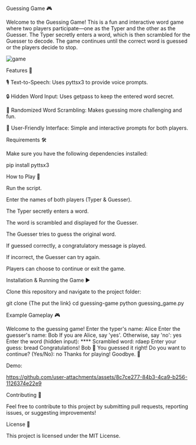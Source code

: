 Guessing Game 🎮

Welcome to the Guessing Game! This is a fun and interactive word game where two players participate—one as the Typer and the other as the Guesser. The Typer secretly enters a word, which is then scrambled for the Guesser to decode. The game continues until the correct word is guessed or the players decide to stop.

![game](https://github.com/user-attachments/assets/574dab6c-22d0-4fb6-ab36-1561278d63cc)


Features 🚀

🎙️ Text-to-Speech: Uses pyttsx3 to provide voice prompts.

🔒 Hidden Word Input: Uses getpass to keep the entered word secret.

🔀 Randomized Word Scrambling: Makes guessing more challenging and fun.

🎉 User-Friendly Interface: Simple and interactive prompts for both players.

Requirements 🛠️

Make sure you have the following dependencies installed:

pip install pyttsx3

How to Play 🎲

Run the script.

Enter the names of both players (Typer & Guesser).

The Typer secretly enters a word.

The word is scrambled and displayed for the Guesser.

The Guesser tries to guess the original word.

If guessed correctly, a congratulatory message is played.

If incorrect, the Guesser can try again.

Players can choose to continue or exit the game.

Installation & Running the Game ▶️

Clone this repository and navigate to the project folder:

git clone {The put the link}
cd guessing-game
python guessing_game.py

Example Gameplay 🎮

Welcome to the guessing game!
Enter the typer's name: Alice
Enter the guesser's name: Bob
If you are Alice, say 'yes'. Otherwise, say 'no': yes
Enter the word (hidden input): ****
Scrambled word: rdaep
Enter your guess: bread
Congratulations! Bob 🎉 You guessed it right!
Do you want to continue? (Yes/No): no
Thanks for playing! Goodbye. 👋

Demo:



https://github.com/user-attachments/assets/8c7ce277-84b3-4ca9-b256-1126374e22e9



Contributing 🤝

Feel free to contribute to this project by submitting pull requests, reporting issues, or suggesting improvements!

License 📜

This project is licensed under the MIT License.

